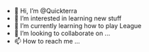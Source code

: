 - 👋 Hi, I’m @Quickterra
- 👀 I’m interested in learning new stuff
- 🌱 I’m currently learning how to play League
- 💞️ I’m looking to collaborate on ...
- 📫 How to reach me ...

<!---
Quickterra/Quickterra is a ✨ special ✨ repository because its `README.md` (this file) appears on your GitHub profile.
You can click the Preview link to take a look at your changes.
--->
